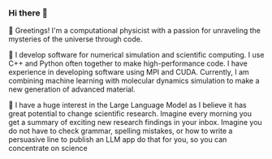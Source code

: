 ### Hi there 👋

👋 Greetings! I'm a computational physicist with a passion for unraveling the mysteries of the universe through code.

🔭 I develop software for numerical simulation and scientific computing. I use C++ and Python often together to make high-performance code. I have experience in developing software using 
MPI and CUDA. Currently, I am combining machine learning with molecular dynamics simulation to make a new generation of advanced material.

🌟 I have a huge interest in the Large Language Model as I believe it has great potential to change scientific research. Imagine every morning you get a summary of exciting new research findings in your inbox. Imagine you do not have to check grammar, spelling mistakes, or how to write a persuasive line to publish an LLM app do that for you, so you can concentrate on science






